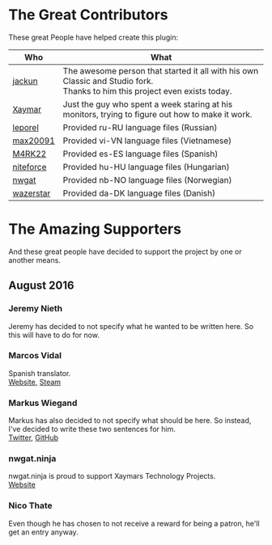 # The Great Contributors

These great People have helped create this plugin:

| Who | What |
| --- | ---- |
| [jackun](http://github.com/jackun) | The awesome person that started it all with his own Classic and Studio fork.<br>Thanks to him this project even exists today. |
| [Xaymar](http://github.com/Xaymar) | Just the guy who spent a week staring at his monitors, trying to figure out how to make it work. |
| [leporel](https://github.com/leporel) | Provided ru-RU language files (Russian) |
| [max20091](https://github.com/max20091) | Provided vi-VN language files (Vietnamese) |
| [M4RK22](https://github.com/M4RK22) | Provided es-ES language files (Spanish) |
| [niteforce](https://github.com/niteforce) | Provided hu-HU language files (Hungarian) |
| [nwgat](https://github.com/nwgat) | Provided nb-NO language files (Norwegian) |
| [wazerstar](https://github.com/wazerstar) | Provided da-DK language files (Danish) |

# The Amazing Supporters

And these great people have decided to support the project by one or another means.

## August 2016
### Jeremy Nieth
Jeremy has decided to not specify what he wanted to be written here. So this will have to do for now.

### Marcos Vidal
Spanish translator.  
[Website](https://markitos.ovh), [Steam](http://steamcommunity.com/id/markitos22/)

### Markus Wiegand
Markus has also decided to not specify what should be here. So instead, I've decided to write these two sentences for him.  
[Twitter](https://twitter.com/Morphy2k/), [GitHub](https://github.com/Morphy2k)

### nwgat.ninja
nwgat.ninja is proud to support Xaymars Technology Projects.  
[Website](https://nwgat.ninja)

### Nico Thate
Even though he has chosen to not receive a reward for being a patron, he'll get an entry anyway.